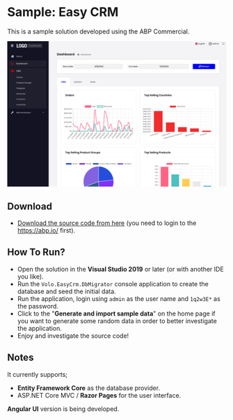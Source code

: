# Sample: Easy CRM

This is a sample solution developed using the ABP Commercial.

![easy-crm-dashboard](../images/easy-crm-dashboard.png)

## Download

* [Download the source code from here](https://abp.io/api/download/samples/easy-crm) (you need to login to the https://abp.io/ first).

## How To Run?

* Open the solution in the **Visual Studio 2019** or later (or with another IDE you like).
* Run the `Volo.EasyCrm.DbMigrator` console application to create the database and seed the initial data.
* Run the application, login using `admin` as the user name and `1q2w3E*` as the password.
* Click to the "**Generate and import sample data**" on the home page if you want to generate some random data in order to better investigate the application.
* Enjoy and investigate the source code!

## Notes

It currently supports;

* **Entity Framework Core** as the database provider.
* ASP.NET Core MVC / **Razor Pages** for the user interface.

**Angular UI** version is being developed.